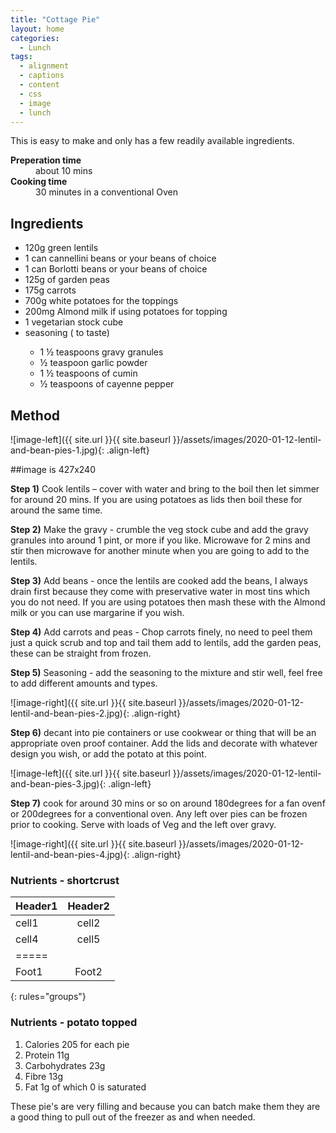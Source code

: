 ```yaml
---
title: "Cottage Pie"
layout: home
categories:
  - Lunch
tags:
  - alignment
  - captions
  - content
  - css
  - image
  - lunch
---
```


This is easy to make and only has a few readily available ingredients.

<dl>
  <dt><b>Preperation time</b></dt>
  <dd>about 10 mins</dd>
  <dt><b>Cooking time</b></dt>
  <dd>30 minutes in a conventional Oven</dd>
</dl>


## Ingredients

<ul>
<li> 120g green lentils </li>
<li> 1 can cannellini beans or your beans of choice </li>
<li> 1 can Borlotti beans or your beans of choice </li>
<li> 125g of garden peas </li>
<li> 175g carrots  </li>
<li> 700g white potatoes for the toppings </li>
<li> 200mg Almond milk if using potatoes for topping  </li>
<li> 1 vegetarian stock cube </li>
<li> seasoning ( to taste)</li>
<ul>
   <li> 1 ½ teaspoons gravy granules  </li>
   <li> ½ teaspoon garlic powder </li>
   <li> 1 ½ teaspoons of cumin </li>
   <li> ½ teaspoons of cayenne pepper  </li>
</ul>
</ul>

## Method

![image-left]({{ site.url }}{{ site.baseurl }}/assets/images/2020-01-12-lentil-and-bean-pies-1.jpg){: .align-left}

##image is 427x240

**Step 1)** Cook lentils – cover with water and bring to the boil then let simmer for around 20 mins. If you are using potatoes as lids then boil these for around the same time.<br>

**Step 2)** Make the gravy - crumble the veg stock cube and add the gravy granules into around 1 pint, or more if you like. Microwave for 2 mins and stir then microwave for another minute when you are going to add to the lentils.<br>

**Step 3)** Add beans - once the lentils are cooked add the beans, I always drain first because they come with preservative water in most tins which you do not need. If you are using potatoes then mash these with the Almond milk or you can use margarine if you wish.<br>

**Step 4)** Add carrots and peas - Chop carrots finely, no need to peel them just a quick scrub and top and tail them add to lentils, add the garden peas, these can be straight from frozen.<br>

**Step 5)** Seasoning - add the seasoning to the mixture and stir well, feel free to add different amounts and types.


![image-right]({{ site.url }}{{ site.baseurl }}/assets/images/2020-01-12-lentil-and-bean-pies-2.jpg){: .align-right}

**Step 6)** decant into pie containers or use cookwear or thing that will be an appropriate oven proof container. Add the lids and decorate with whatever design you wish, or add the potato at this point.

![image-left]({{ site.url }}{{ site.baseurl }}/assets/images/2020-01-12-lentil-and-bean-pies-3.jpg){: .align-left}

**Step 7)** cook for around 30 mins or so on around 180degrees for a fan ovenf or 200degrees for a conventional oven. Any left over pies can be frozen prior to cooking. Serve with loads of Veg and the left over gravy.

![image-right]({{ site.url }}{{ site.baseurl }}/assets/images/2020-01-12-lentil-and-bean-pies-4.jpg){: .align-right}

### Nutrients - shortcrust

| Header1 | Header2 |
|:--------|:-------:|
| cell1   | cell2   |
| cell4   | cell5   |
|=====
| Foot1   | Foot2   | Foot3
{: rules="groups"}


### Nutrients - potato topped
1. Calories 205 for each pie
1. Protein 11g
1. Carbohydrates 23g
1. Fibre 13g
1. Fat 1g of which 0 is saturated

These pie's are very filling and because you can batch make them they are a good thing to pull out of the freezer as and when needed.

